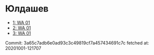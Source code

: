 # Юлдашев
- [1: WA 01](1.md)
- [2: WA 01](2.md)
- [3: WA 01](3.md)

Commit: 3a65c7adb6e0ad93c3c49819cf7a457434691c7c
 fetched at: 20201001-121707
